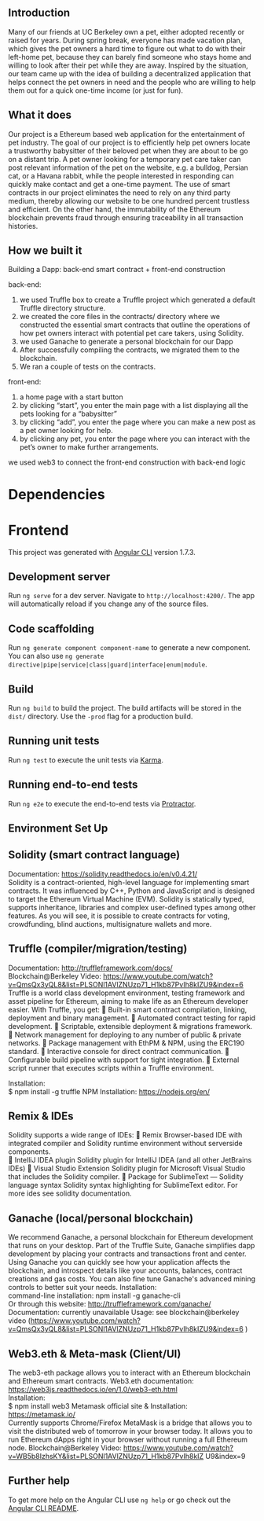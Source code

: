 ## Introduction
Many of our friends at UC Berkeley own a pet, either adopted recently or raised for years. During spring break, everyone has made vacation plan, which gives the pet owners a hard time to figure out what to do with their left-home pet, because they can barely find someone who stays home and willing to look after their pet while they are away. Inspired by the situation, our team came up with the idea of building a decentralized application that helps connect the pet owners in need and the people who are willing to help them out for a quick one-time income (or just for fun). 

## What it does

Our project is a Ethereum based web application for the entertainment of pet industry. The goal of our project is to efficiently help pet owners locate a trustworthy babysitter of their beloved pet when they are about to be go on a distant trip. A pet owner looking for a temporary pet care taker can post relevant information of the pet on the website, e.g. a bulldog, Persian cat, or a Havana rabbit, while the people interested in responding can quickly make contact and get a one-time payment. The use of smart contracts in our project eliminates the need to rely on any third party medium, thereby allowing our website to be one hundred percent trustless and efficient. On the other hand, the immutability of the Ethereum blockchain prevents fraud through ensuring traceability in all transaction histories.


## How we built it

Building a Dapp: back-end smart contract + front-end construction

back-end:

1.	we used Truffle box to create a Truffle project which generated a default Truffle directory structure.
2.	we created the core files in the contracts/ directory where we constructed the essential smart contracts that outline the operations of how pet owners interact with potential pet care takers, using Solidity.
3.	we used Ganache to generate a personal blockchain for our Dapp
4.	After successfully compiling the contracts, we migrated them to the blockchain.
5.	We ran a couple of tests on the contracts. 

front-end:
1.	a home page with a start button
2.	by clicking “start”, you enter the main page with a list displaying all the pets looking for a “babysitter”
3.	by clicking “add”, you enter the page where you can make a new post as a pet owner looking for help. 
4.	by clicking any pet, you enter the page where you can interact with the pet’s owner to make  further arrangements.

we used web3 to connect the front-end construction with back-end logic




# Dependencies
# Frontend

This project was generated with [Angular CLI](https://github.com/angular/angular-cli) version 1.7.3.

## Development server

Run `ng serve` for a dev server. Navigate to `http://localhost:4200/`. The app will automatically reload if you change any of the source files.

## Code scaffolding

Run `ng generate component component-name` to generate a new component. You can also use `ng generate directive|pipe|service|class|guard|interface|enum|module`.

## Build

Run `ng build` to build the project. The build artifacts will be stored in the `dist/` directory. Use the `-prod` flag for a production build.

## Running unit tests

Run `ng test` to execute the unit tests via [Karma](https://karma-runner.github.io).

## Running end-to-end tests

Run `ng e2e` to execute the end-to-end tests via [Protractor](http://www.protractortest.org/).

## Environment Set Up 
## Solidity (smart contract language) 
Documentation: https://solidity.readthedocs.io/en/v0.4.21/  
Solidity is a contract-oriented, high-level language for implementing smart contracts. It was influenced by C++, Python and JavaScript and is designed to target the Ethereum Virtual Machine (EVM). 
Solidity is statically typed, supports inheritance, libraries and complex user-defined types among other features. 
As you will see, it is possible to create contracts for voting, crowdfunding, blind auctions, multisignature wallets and more. 

## Truffle (compiler/migration/testing) 
Documentation: http://truffleframework.com/docs/  
Blockchain@Berkeley Video: https://www.youtube.com/watch?v=QmsQx3yQL8&list=PLSONl1AVlZNUzp71_H1kb87PvIh8kIZU9&index=6  
Truffle is a world class development environment, testing framework and asset pipeline for Ethereum, aiming to make life as an Ethereum developer easier. With Truffle, you get:  Built-in smart contract compilation, linking, deployment and binary management.  Automated contract testing for rapid development. 
 Scriptable, extensible deployment & migrations framework.  Network management for deploying to any number of public & private networks.  Package management with EthPM & NPM, using the ERC190 standard.  Interactive console for direct contract communication.  Configurable build pipeline with support for tight integration.  External script runner that executes scripts within a Truffle environment. 
 
Installation:  
$ npm install -g truffle 
NPM Installation:  https://nodejs.org/en/  

## Remix & IDEs 
Solidity supports a wide range of IDEs: 
 Remix 
Browser-based IDE with integrated compiler and Solidity runtime environment without serverside components.  
 IntelliJ IDEA plugin 
Solidity plugin for IntelliJ IDEA (and all other JetBrains IDEs) 
 Visual Studio Extension 
Solidity plugin for Microsoft Visual Studio that includes the Solidity compiler. 
 Package for SublimeText — Solidity language syntax 
Solidity syntax highlighting for SublimeText editor. 
For more ides see solidity documentation. 

## Ganache (local/personal blockchain) 
We recommend Ganache, a personal blockchain for Ethereum development that runs on your desktop. Part of the Truffle Suite, Ganache simplifies dapp development by placing your contracts and transactions front and center. Using Ganache you can quickly see how your application affects the blockchain, and introspect details like your accounts, balances, contract creations and gas costs. You can also fine tune Ganache's advanced mining controls to better suit your needs. 
Installation:   
command-line installation: npm install -g ganache-cli  
Or through this website: http://truffleframework.com/ganache/  
Documentation: currently unavailable 
Usage: see blockchain@berkeley video (https://www.youtube.com/watch?v=QmsQx3yQL8&list=PLSONl1AVlZNUzp71_H1kb87PvIh8kIZU9&index=6 ) 

## Web3.eth & Meta-mask (Client/UI) 
The web3-eth package allows you to interact with an Ethereum blockchain and Ethereum smart contracts. Web3.eth documentation: https://web3js.readthedocs.io/en/1.0/web3-eth.html  
Installation:  
$ npm install web3 
Metamask official site & Installation: https://metamask.io/  
Currently supports Chrome/Firefox 
MetaMask is a bridge that allows you to visit the distributed web of tomorrow in your browser today. It allows you to run Ethereum dApps right in your browser without running a full Ethereum node. 
Blockchain@Berkeley Video: https://www.youtube.com/watch?v=WB5b8IzhsKY&list=PLSONl1AVlZNUzp71_H1kb87PvIh8kIZ U9&index=9  

## Further help

To get more help on the Angular CLI use `ng help` or go check out the [Angular CLI README](https://github.com/angular/angular-cli/blob/master/README.md).
